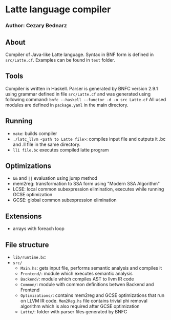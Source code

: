 # Latte language compiler
### Author: Cezary Bednarz 

## About
Compiler of Java-like Latte language. Syntax in BNF form is defined in `src/Latte.cf`. Examples can be found in `test` folder.

## Tools
Compiler is written in Haskell.
Parser is generated by BNFC version 2.9.1 using grammar defined in file `src/Latte.cf` and was generated using following command:
`bnfc --haskell --functor -d -o src Latte.cf`
All used modules are defined in `package.yaml` in the main directory.

## Running 
 - `make`: builds compiler
 - `./latc_llvm <path to Latte file>`: compiles input file and outputs it .bc and .ll file in the same directory.
 - `lli file.bc` executes compiled latte program

## Optimizations 
 - `&&` and `||` evaluation using jump method
 - mem2reg: transformation to SSA form using "Modern SSA Algorithm"
 - LCSE: local common subexpression elimination, executes while running GCSE optimization
 - GCSE: global common subexpression elimination

## Extensions 
 - arrays with foreach loop

## File structure
 - `lib/runtime.bc`: 
 - `src/`
   - `Main.hs`: gets input file, performs semantic analysis and compiles it
   - `Frontend/`: module which executes semantic analysis
   - `Backend/`: module which compiles AST to llvm IR code
   - `Common/`: module with common definitions betwen Backend and Frontend
   - `Optimizations/`: contains mem2reg and GCSE optimizations that run on LLVM IR code. `Mem2Reg.hs` file contains trivial phi removal algorithm which is also required after GCSE optimization
   - `Latte/`: folder with parser files generated by BNFC
